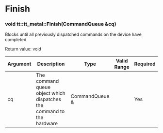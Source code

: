 <a id="tt-tt-metal-finish"></a>

# Finish

### void tt::tt_metal::Finish(CommandQueue &cq)

Blocks until all previously dispatched commands on the device have completed

Return value: void

| Argument      | Description                                                           | Type           | Valid Range      | Required       |
|---------------|-----------------------------------------------------------------------|----------------|------------------|----------------|
| cq            | The command queue object which dispatches the command to the hardware | CommandQueue & |                  | Yes            |
